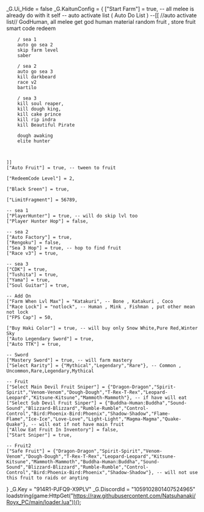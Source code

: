 _G.Ui_Hide = false
_G.KaitunConfig = {
    ["Start Farm"] = true,
    -- all melee is already do with it self
    -- auto activate list ( Auto Do List )
    --[[ //auto activate list//
        GodHuman, all melee
        get god human material
        random fruit , store fruit
        smart code redeem

        / sea 1
        auto go sea 2
        skip farm level
        saber

        / sea 2
        auto go sea 3
        kill darkbeard
        race v2
        bartilo

        / sea 3
        kill soul reaper,
        kill dough king,
        kill cake prince
        kill rip indra
        kill Beautiful Pirate

        dough awaking
        elite hunter

        

    ]]
    ["Auto Fruit"] = true, -- tween to fruit

    ["RedeemCode Level"] = 2,

    ["Black Sreen"] = true,

    ["LimitFragment"] = 56789,

    -- sea 1
    ["PlayerHunter"] = true, -- will do skip lvl too
    ["Player Hunter Hop"] = false,

    -- sea 2
    ["Auto Factory"] = true,
    ["Rengoku"] = false,
    ["Sea 3 Hop"] = true, -- hop to find fruit
    ["Race v3"] = true,
    
    -- sea 3
    ["CDK"] = true,
    ["Tushita"] = true,
    ["Yama"] = true,
    ["Soul Guitar"] = true,

    -- Add On
    ["Farm When Lvl Max"] = "Katakuri", -- Bone , Katakuri , Coco
    ["Race Lock"] = "notlock", -- Human , Mink , Fishman , put other mean not lock
    ["FPS Cap"] = 50,

    ["Buy Haki Color"] = true, -- will buy only Snow White,Pure Red,Winter Sky
    ["Auto Legendary Sword"] = true,
    ["Auto TTK"] = true,

    -- Sword
    ["Mastery Sword"] = true, -- will farm mastery
    ["Select Rarity"] = {"Mythical","Legendary","Rare"}, -- Common , Uncommon,Rare,Legendary,Mythical

    -- Fruit
    ["Select Main Devil Fruit Sniper"] = {"Dragon-Dragon","Spirit-Spirit","Venom-Venom","Dough-Dough","T-Rex-T-Rex","Leopard-Leopard","Kitsune-Kitsune","Mammoth-Mammoth"}, -- if have will eat
    ["Select Sub Devil Fruit Sinper"] = {"Buddha-Human:Buddha","Sound-Sound","Blizzard-Blizzard","Rumble-Rumble","Control-Control","Bird:Phoenix-Bird:Phoenix","Shadow-Shadow","Flame-Flame","Ice-Ice","Love-Love","Light-Light","Magma-Magma","Quake-Quake"}, -- will eat if not have main fruit
    ["Allow Eat Fruit In Inventory"] = false,
    ["Start Sniper"] = true,
    
    -- Fruit2
    ["Safe Fruit"] = {"Dragon-Dragon","Spirit-Spirit","Venom-Venom","Dough-Dough","T-Rex-T-Rex","Leopard-Leopard","Kitsune-Kitsune","Mammoth-Mammoth","Buddha-Human:Buddha","Sound-Sound","Blizzard-Blizzard","Rumble-Rumble","Control-Control","Bird:Phoenix-Bird:Phoenix","Shadow-Shadow"}, -- will not use this fruit to raids or anyting
}
_G.Key = "914R1-PJFQ9-X9PLV"
_G.DiscordId = "1059102801407524965"
loadstring(game:HttpGet("https://raw.githubusercontent.com/Natsuhanaki/Royx_PC/main/loader.lua"))();
